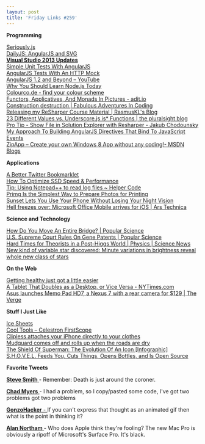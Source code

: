 ```yaml
---
layout: post
title: 'Friday Links #259'
---
```

**Programming**

[Seriously.js](http://seriouslyjs.org/)  
[DailyJS: AngularJS and SVG](http://dailyjs.com/2013/06/07/angular-svg/)  
[**Visual Studio 2013 Updates**](http://blogs.msdn.com/b/bharry/archive/2013/06/03/visual-studio-2013.aspx)  
[Simple Unit Tests With AngularJS](http://odetocode.com/blogs/scott/archive/2013/06/10/simple-unit-tests-with-angularjs.aspx)  
[AngularJS Tests With An HTTP Mock](http://odetocode.com/blogs/scott/archive/2013/06/11/angularjs-tests-with-an-http-mock.aspx)  
[AngularJS 1.2 and Beyond – YouTube](https://www.youtube.com/watch?v=W13qDdJDHp8)  
[Why You Should Learn Node.js Today](https://www.udemy.com/blog/learn-node-js/)  
[Colourco.de - find your colour scheme](http://colourco.de/)  
[Functors, Applicatives, And Monads In Pictures - adit.io](http://adit.io/posts/2013-04-17-functors,_applicatives,_and_monads_in_pictures.html)  
[Construction destruction | Fabulous Adventures In Coding](http://ericlippert.com/2013/06/10/construction-destruction/)  
[Releasing my ReSharper Course Material | RasmusKL's Blog](http://rasmuskl.dk/blog/2013/06/13/releasing-my-resharper-course-material)  
[23 Different Values vs. Underscore.js is* Functions | the pluralsight blog](http://blog.pluralsight.com/2013/06/12/23-different-values-vs-underscore-js-is-functions/)  
[Pro Tip - Show File in Solution Explorer with Resharper - Jakub Chodounsky](http://chodounsky.net/2013/06/14/pro-tip-show-file-in-solution-explorer-with-resharper/)  
[My Approach To Building AngularJS Directives That Bind To JavaScript Events](http://www.bennadel.com/blog/2476-My-Approach-To-Building-AngularJS-Directives-That-Bind-To-JavaScript-Events.htm)  
[ZipApp – Create your own Windows 8 App without any coding!- MSDN Blogs](http://blogs.msdn.com/b/msgulfcommunity/archive/2013/06/11/zipapp-create-your-own-windows-8-app-without-any-coding.aspx)

**Applications**

[A Better Twitter Bookmarklet](http://www.labnol.org/internet/better-twitter-bookmarklet/28028/)  
[How To Optimize SSD Speed & Performance](http://www.makeuseof.com/tag/how-to-optimize-ssd-speed-and-performance/)  
[Tip: Using Notepad++ to read log files ~ Helper Code](http://blog.drorhelper.com/2013/06/tip-using-notepad-to-read-log-files.html)  
[Primg Is the Simplest Way to Prepare Photos for Printing](http://lifehacker.com/primg-is-the-simplest-way-to-prepare-photos-for-printin-512050472)  
[Sunset Lets You Use Your Phone Without Losing Your Night Vision](http://lifehacker.com/sunset-lets-you-use-your-phone-without-losing-your-nigh-512439302)  
[Hell freezes over: Microsoft Office Mobile arrives for iOS | Ars Technica](http://arstechnica.com/information-technology/2013/06/hell-freezes-over-microsoft-office-mobile-arrives-for-ios/)

**Science and Technology**

[How Do You Move An Entire Bridge? | Popular Science](http://www.popsci.com/technology/article/2013-05/bridge-bridge)[  
U.S. Supreme Court Rules On Gene Patents | Popular Science](http://www.popsci.com/science/article/2013-06/us-supreme-court-rules-breast-cancer-genes)[  
Hard Times for Theorists in a Post-Higgs World | Physics | Science News](http://www.sciencenews.org/view/feature/id/350985/description/Hard_Times_for_Theorists_in_a_Post-Higgs_World)  
[New kind of variable star discovered: Minute variations in brightness reveal whole new class of stars](http://www.sciencedaily.com/releases/2013/06/130612093718.htm)

**On the Web**

[Getting healthy just got a little easier](http://googleblog.blogspot.com/2013/06/getting-healthy-just-got-little-easier.html)[  
A Tablet That Doubles as a Desktop, or Vice Versa - NYTimes.com](http://mobile.nytimes.com/2013/06/13/technology/personaltech/a-tablet-that-doubles-as-a-desktop.html)  
[Asus launches Memo Pad HD7, a Nexus 7 with a rear camera for $129 | The Verge](http://www.theverge.com/2013/6/3/4390692/asus-memo-pad-hd7-specifications-features)

**Stuff I Just Like**

[Ice Sheets](http://xkcd.com/1225/)  
[Cool Tools – Celestron FirstScope](http://kk.org/cooltools/archives/12004)  
[Clipless attaches your iPhone directly to your clothes](http://www.gizmag.com/clipless-smartphone-mount/27843/)  
[Mudguard comes off and rolls up when the roads are dry](http://www.gizmag.com/musguard-roll-up-bike-mudguard/27898/)[  
The Shield Of Superman: The Evolution Of An Icon [Infographic]](http://www.bitrebels.com/geek/shield-superman-evolution-of-an-icon/)  
[S.H.O.V.E.L. Feeds You, Cuts Things, Opens Bottles, and Is Open Source](http://lifehacker.com/s-h-o-v-e-l-feeds-you-cuts-things-opens-bottles-and-512635735)

**Favorite Tweets**

[**Steve Smith** ](https://twitter.com/ardalis)- Remember: Death is just around the coroner. 

[**Chad Myers** ](https://twitter.com/chadmyers)- I had a problem, so I copy/pasted some code, I've got two problems got two problems 

[**GonzoHacker** - ‏](https://twitter.com/GonzoHacker)If you can't express that thought as an animated gif then what is the point in thinking it? 

[**Alan Northam** ‏](https://twitter.com/AlanNortham)- Who does Apple think they're fooling? The new Mac Pro is obviously a ripoff of Microsoft's Surface Pro. It's black.
